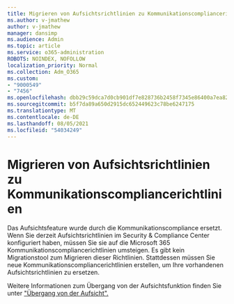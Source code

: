 ```yaml
---
title: Migrieren von Aufsichtsrichtlinien zu Kommunikationscompliancerichtlinien
ms.author: v-jmathew
author: v-jmathew
manager: dansimp
ms.audience: Admin
ms.topic: article
ms.service: o365-administration
ROBOTS: NOINDEX, NOFOLLOW
localization_priority: Normal
ms.collection: Adm_O365
ms.custom:
- "9000549"
- "7456"
ms.openlocfilehash: dbb29c59dca7d0cb901df7e828736b2458f7345e86400a7ea823cf654cd0891e
ms.sourcegitcommit: b5f7da89a650d2915dc652449623c78be6247175
ms.translationtype: MT
ms.contentlocale: de-DE
ms.lasthandoff: 08/05/2021
ms.locfileid: "54034249"
---
```

# <a name="migrate-supervision-policies-to-communication-compliance-policies"></a>Migrieren von Aufsichtsrichtlinien zu Kommunikationscompliancerichtlinien

Das Aufsichtsfeature wurde durch die Kommunikationscompliance ersetzt. Wenn Sie derzeit Aufsichtsrichtlinien im Security & Compliance Center konfiguriert haben, müssen Sie sie auf die Microsoft 365 Kommunikationscompliancerichtlinien umsteigen. Es gibt kein Migrationstool zum Migrieren dieser Richtlinien. Stattdessen müssen Sie neue Kommunikationscompliancerichtlinien erstellen, um Ihre vorhandenen Aufsichtsrichtlinien zu ersetzen.

Weitere Informationen zum Übergang von der Aufsichtsfunktion finden Sie unter ["Übergang von der Aufsicht".](https://go.microsoft.com/fwlink/?linkid=2128750)
